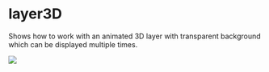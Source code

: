 # layer3D

Shows how to work with an animated 3D layer with transparent
background which can be displayed multiple times.

![](https://raw.githubusercontent.com/hamoid/Fun-Programming/master/processing/ideas/2019/11/layer3D/thumb.jpg)
